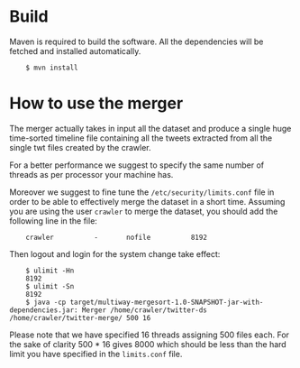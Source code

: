 # Build

Maven is required to build the software. All the dependencies will be fetched
and installed automatically.

        $ mvn install

# How to use the merger

The merger actually takes in input all the dataset and produce a single huge
time-sorted timeline file containing all the tweets extracted from all the
single twt files created by the crawler.

For a better performance we suggest to specify the same number of threads as
per processor your machine has.

Moreover we suggest to fine tune the `/etc/security/limits.conf` file in order
to be able to effectively merge the dataset in a short time. Assuming you are
using the user `crawler` to merge the dataset, you should add the following
line in the file:

        crawler          -       nofile          8192

Then logout and login for the system change take effect:

        $ ulimit -Hn
        8192
        $ ulimit -Sn
        8192
        $ java -cp target/multiway-mergesort-1.0-SNAPSHOT-jar-with-dependencies.jar: Merger /home/crawler/twitter-ds /home/crawler/twitter-merge/ 500 16

Please note that we have specified 16 threads assigning 500 files each. For
the sake of clarity 500 * 16 gives 8000 which should be less than the hard
limit you have specified in the `limits.conf` file.
